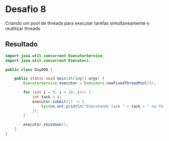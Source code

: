 # Desafio 8

Criando um pool de threads para executar tarefas simultaneamente e reutilizar threads

## Resultado

```java
import java.util.concurrent.ExecutorService;
import java.util.concurrent.Executors;

public class Day008 {

    public static void main(String[] args) {
        ExecutorService executor = Executors.newFixedThreadPool(5);

        for (int i = 0; i < 10; i++) {
            int task = i;
            executor.submit(() -> {
                System.out.println("Executando task " + task + " na thread " + Thread.currentThread().getName());
            });
        }

        executor.shutdown();
    }
}
```